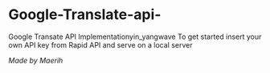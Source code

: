 # Google-Translate-api-
Google Transate API Implementationyin_yangwave
To get started insert your own API key from Rapid API and serve on a local server

*Made by Maerih*
